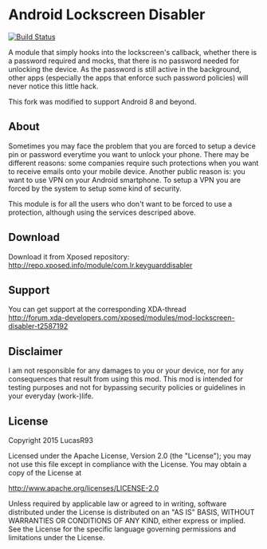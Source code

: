 Android Lockscreen Disabler
=========

[![Build Status](http://www.griffenfeld.dk:8080/job/LockscreenDisabler/badge/icon)](http://www.griffenfeld.dk:8080/job/LockscreenDisabler/lastBuild/)

A module that simply hooks into the lockscreen's callback, whether there is a password required and mocks, that there is no password needed for unlocking the device. As the password is still active in the background, other apps (especially the apps that enforce such password policies) will never notice this little hack.

This fork was modified to support Android 8 and beyond.

About
----

Sometimes you may face the problem that you are forced to setup a device pin or password everytime you want to unlock your phone.
There may be different reasons: some companies require such protections when you want to receive emails onto your mobile device.
Another public reason is: you want to use VPN on your Android smartphone. To setup a VPN you are forced by the system to setup some kind of security.

This module is for all the users who don't want to be forced to use a protection, although using the services descriped above.

Download
---
Download it from Xposed repository:<br>
http://repo.xposed.info/module/com.lr.keyguarddisabler

Support
---
You can get support at the corresponding XDA-thread<br>
http://forum.xda-developers.com/xposed/modules/mod-lockscreen-disabler-t2587192

Disclaimer
----
I am not responsible for any damages to you or your device, nor for any consequences that result from using this mod.
This mod is intended for testing purposes and not for bypassing security policies or guidelines in your everyday (work-)life.

License
----
Copyright 2015 LucasR93

Licensed under the Apache License, Version 2.0 (the "License");
you may not use this file except in compliance with the License.
You may obtain a copy of the License at

http://www.apache.org/licenses/LICENSE-2.0

Unless required by applicable law or agreed to in writing, software
distributed under the License is distributed on an "AS IS" BASIS,
WITHOUT WARRANTIES OR CONDITIONS OF ANY KIND, either express or implied.
See the License for the specific language governing permissions and
limitations under the License.
